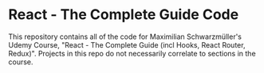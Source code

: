 # React - The Complete Guide Code

This repository contains all of the code for Maximilian Schwarzmüller's Udemy Course, "React - The Complete Guide (incl Hooks, React Router, Redux)". Projects in this repo do not necessarily correlate to sections in the course.
